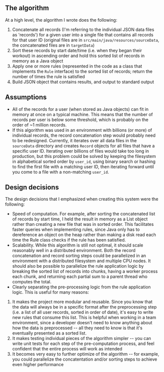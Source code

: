 ## The algorithm

At a high level, the algorithm I wrote does the following:

1. Concatenate all records (I'm referring to the individual JSON data files as 'records') for a given user into a single file that contains all records for that user ID (original files are in `src/main/java/resources/sourceData`, the concatenated files are in `targetData`)
2. Sort these records by start date/time (i.e. when they began their workout) in ascending order and hold this sorted list of records in memory as a Java object
3. Apply one or more rules (represented in the code as a class that implements the `Rule` interface) to the sorted list of records; return the number of times the rule is satisfied 
4. Build JSON object that contains results, and output to standard output

## Assumptions

- All of the records for a user (when stored as Java objects) can fit in memory at once on a typical machine. This means that the number of records per user is below some threshold, which is probably on the order of ~1 million records.
- If this algorithm was used in an environment with billions (or more) of individual records, the record concatenation step would probably need to be redesigned. Currently, it iterates over all data files in the `sourceData` directory and creates `Record` objects for all files that have a specific user ID. Iterating over billions of files would take too long in production, but this problem could be solved by keeping the filesystem in alphabetical sorted order by `user_id`, using binary search or hashing to find the first file with a matching user ID, then iterating forward until you come to a file with a non-matching `user_id`.

## Design decisions
The design decisions that I emphasized when creating this system were the following:

- Speed of computation. For example, after sorting the concatenated list of records by start time, I held the result in memory as a List<Record> object rather than creating a new file that was in sorted order. This facilitates faster queries when implementing rules, since Java only has to dereference an object on the heap rather than making a disk read each time the Rule class checks if the rule has been satisfied.
- Scalability. While this algorithm is still not optimal, it should scale reasonably well in a distributed environment. Both the record concatenation and record sorting steps could be parallelized in an environment with a distributed filesystem and multiple CPU nodes. It should also be possible to parallelize the rule application logic by breaking the sorted list of records into chunks, having a worker process each chunk, and returning each partial sum to a parent thread who computes the total. 
- Clearly separating the pre-processing logic from the rule application logic. This is useful for many reasons:
1. It makes the project more modular and reusable. Since you know that the data will always be in a specific format after the preprocessing step (i.e. a list of all user records, sorted in order of date), it's easy to write new rules that consume this list. This is helpful when working in a team environment, since a developer doesn't need to know anything about how the data is preprocessed -- all they need to know is that it's eventually presented as a sorted list.
2. It makes testing individual pieces of the algorithm simpler -- you can write unit tests for each step of the pre-computation process, and feel confident that the entire process will work as intended
3. It becomes very easy to further optimize of the algorithm -- for example, you could parallelize the concatentation and/or sorting steps to achieve even higher performance
